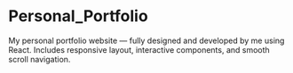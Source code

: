 # Personal_Portfolio
My personal portfolio website — fully designed and developed by me using React. Includes responsive layout, interactive components, and smooth scroll navigation.

